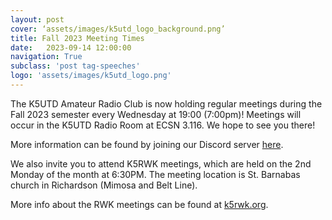 ```yaml
---
layout: post
cover: ‘assets/images/k5utd_logo_background.png’
title: Fall 2023 Meeting Times
date:   2023-09-14 12:00:00
navigation: True
subclass: 'post tag-speeches'
logo: 'assets/images/k5utd_logo.png'
---
```

The K5UTD Amateur Radio Club is now holding regular meetings during the Fall 2023 semester every Wednesday at 19:00 (7:00pm)! Meetings will occur in the K5UTD Radio Room at ECSN 3.116. We hope to see you there!

More information can be found by joining our Discord server [here](https://discord.gg/JxJ3jHrKjN).


We also invite you to attend K5RWK meetings, which are held on the 2nd Monday of the month at 6:30PM. The meeting location is St. Barnabas church in Richardson (Mimosa and Belt Line). 

More info about the RWK meetings can be found at [k5rwk.org](http://www.k5rwk.org/).

